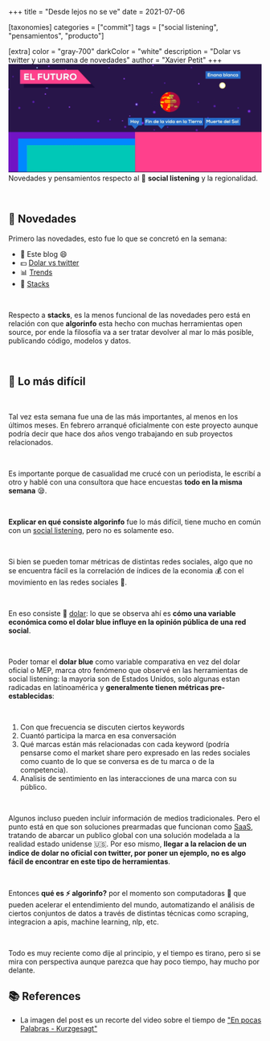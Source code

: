 +++
title = "Desde lejos no se ve"
date = 2021-07-06

[taxonomies]
categories = ["commit"]
tags = ["social listening", "pensamientos", "producto"]

[extra]
color = "gray-700"
darkColor = "white"
description = "Dolar vs twitter y una semana de novedades"
author = "Xavier Petit"
+++
![futuro](futuro.png)
<br />
Novedades y pensamientos respecto al :mega: **social listening** y la regionalidad. 
<!-- more -->

<br />

## :checkered_flag:  Novedades

Primero las novedades, esto fue lo que se concretó en la semana:

- :tada: Este blog :smile:
- :dollar: [Dolar vs twitter](https://www.algorinfo.com/dolar)
- :bar_chart: [Trends](https://www.algorinfo.com/trends)
- :rocket: [Stacks](https://github.com/algorinfo/stacks) 

<br />

Respecto a **stacks**, es la menos funcional de las novedades pero está en relación con que **algorinfo** esta hecho con muchas herramientas open source, por ende la filosofía va a ser tratar devolver al mar lo más posible, publicando código, modelos y datos. 

<br />


## :grimacing: Lo más difícil

<br />


Tal vez esta semana fue una de las más importantes, al menos en los últimos meses. En febrero arranqué oficialmente con este proyecto aunque podría decir que hace dos años vengo trabajando en sub proyectos relacionados. 

<br />

Es importante porque de casualidad me crucé con un periodista, le escribí a otro y hablé con una consultora que hace encuestas **todo en la misma semana** :sleepy:.

<br />

**Explicar en qué consiste algorinfo** fue lo más difícil, tiene mucho en común con un [social listening](https://blog.hootsuite.com/social-listening-business/), pero no es solamente eso. 

<br />

Si bien se pueden tomar métricas de distintas redes sociales, algo que no se encuentra fácil es la correlación de índices de la economia :moneybag: con el movimiento en las redes sociales :mega:.

<br />

En eso consiste :money_with_wings: [dolar](https://www.algorinfo.com/dolar): lo que se observa ahí es **cómo una variable económica como el dolar blue influye en la opinión pública de una red social**. 

<br />

Poder tomar el **dolar blue** como variable comparativa en vez del dolar oficial o MEP, marca otro fenómeno que observé en las herramientas de social listening: la mayoria son de Estados Unidos, solo algunas estan radicadas en latinoamérica y **generalmente tienen métricas pre-establecidas**: 

<br />

1. Con que frecuencia se discuten ciertos keywords
2. Cuantó participa la marca en esa conversación
3. Qué marcas están más relacionadas con cada keyword (podría pensarse como el market share pero expresado en las redes sociales como cuanto de lo que se conversa es de tu marca o de la competencia).
4. Analisis de sentimiento en las interacciones de una marca con su público.

<br />

Algunos incluso pueden incluir información de medios tradicionales. Pero el punto está en que son soluciones prearmadas que funcionan como [SaaS](https://en.wikipedia.org/wiki/Software_as_a_service), tratando de abarcar un publico global con una solución modelada a la realidad estado unidense :us:.
Por eso mismo, **llegar a la relacion de un indice de dolar no oficial con twitter, por poner un ejemplo, no es algo fácil de encontrar en este tipo de herramientas**. 

<br />

Entonces **qué es  ⚡ algorinfo?** por el momento son computadoras :robot: que pueden acelerar el entendimiento del mundo, automatizando el análisis de ciertos conjuntos de datos a través de distintas técnicas como scraping, integracion a apis, machine learning, nlp, etc. 

<br />

Todo es muy reciente como dije al principio, y el tiempo es tirano, pero si se mira con perspectiva aunque parezca que hay poco tiempo, hay mucho por delante.

## :books: References 

- La imagen del post es un recorte del video sobre el tiempo de ["En pocas Palabras - Kurzgesagt"](https://youtu.be/QVJNIdkOl2w)
